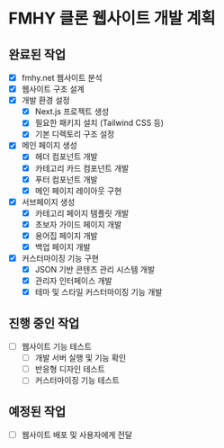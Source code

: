 # FMHY 클론 웹사이트 개발 계획

## 완료된 작업
- [x] fmhy.net 웹사이트 분석
- [x] 웹사이트 구조 설계
- [x] 개발 환경 설정
  - [x] Next.js 프로젝트 생성
  - [x] 필요한 패키지 설치 (Tailwind CSS 등)
  - [x] 기본 디렉토리 구조 설정
- [x] 메인 페이지 생성
  - [x] 헤더 컴포넌트 개발
  - [x] 카테고리 카드 컴포넌트 개발
  - [x] 푸터 컴포넌트 개발
  - [x] 메인 페이지 레이아웃 구현
- [x] 서브페이지 생성
  - [x] 카테고리 페이지 템플릿 개발
  - [x] 초보자 가이드 페이지 개발
  - [x] 용어집 페이지 개발
  - [x] 백업 페이지 개발
- [x] 커스터마이징 기능 구현
  - [x] JSON 기반 콘텐츠 관리 시스템 개발
  - [x] 관리자 인터페이스 개발
  - [x] 테마 및 스타일 커스터마이징 기능 개발

## 진행 중인 작업
- [ ] 웹사이트 기능 테스트
  - [ ] 개발 서버 실행 및 기능 확인
  - [ ] 반응형 디자인 테스트
  - [ ] 커스터마이징 기능 테스트

## 예정된 작업
- [ ] 웹사이트 배포 및 사용자에게 전달
